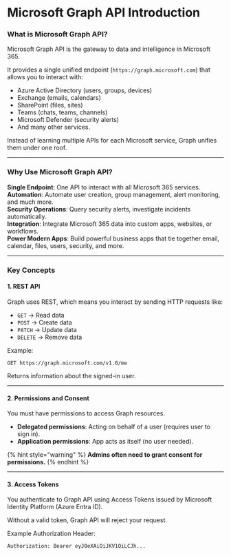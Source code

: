 # Microsoft Graph API Introduction

### **What is Microsoft Graph API?**

Microsoft Graph API is the gateway to data and intelligence in Microsoft 365.

It provides a single unified endpoint (`https://graph.microsoft.com`) that allows you to interact with:

* Azure Active Directory (users, groups, devices)
* Exchange (emails, calendars)
* SharePoint (files, sites)
* Teams (chats, teams, channels)
* Microsoft Defender (security alerts)
* And many other services.

Instead of learning multiple APIs for each Microsoft service, Graph unifies them under one roof.

***

### **Why Use Microsoft Graph API?**

**Single Endpoint**: One API to interact with all Microsoft 365 services.\
**Automation**: Automate user creation, group management, alert monitoring, and much more.\
**Security Operations**: Query security alerts, investigate incidents automatically.\
**Integration**: Integrate Microsoft 365 data into custom apps, websites, or workflows.\
**Power Modern Apps**: Build powerful business apps that tie together email, calendar, files, users, security, and more.

***

### **Key Concepts**

#### 1. **REST API**

Graph uses REST, which means you interact by sending HTTP requests like:

* `GET` → Read data
* `POST` → Create data
* `PATCH` → Update data
* `DELETE` → Remove data

Example:

```http
GET https://graph.microsoft.com/v1.0/me
```

Returns information about the signed-in user.

***

#### 2. **Permissions and Consent**

You must have permissions to access Graph resources.

* **Delegated permissions**: Acting on behalf of a user (requires user to sign in).
* **Application permissions**: App acts as itself (no user needed).

{% hint style="warning" %}
**Admins often need to grant consent for permissions.**
{% endhint %}

***

#### 3. **Access Tokens**

You authenticate to Graph API using Access Tokens issued by Microsoft Identity Platform (Azure Entra ID).

Without a valid token, Graph API will reject your request.

Example Authorization Header:

```http
Authorization: Bearer eyJ0eXAiOiJKV1QiLCJh...
```
